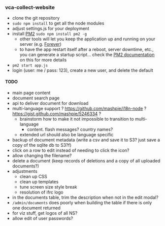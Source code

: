 ### vca-collect-website

- clone the git repository
- `sudo npm install` to get all the node modules
- adjust settings.js for your deployment
- install [PM2](https://github.com/Unitech/pm2) `sudo npm install pm2 -g`
  - other tools will let you keep the application up and running on your server (e.g. [Forever](https://github.com/foreverjs/forever))
  - to have the app restart itself after a reboot, server downtime, etc., you can generate a startup script... check the [PM2 documentation](https://github.com/Unitech/pm2#startup-script-generation) on this for more details
- `pm2 start app.js`
- login (user: me / pass: 123), create a new user, and delete the default

#### TODO
- main page content
- document search page
- api to deliver document for download
- multi-language support ? https://github.com/mashpie/i18n-node ? https://gist.github.com/mashpie/5246334 ?
  - brainstorm how to make it not impossible to transition to multi-language
    - content. flash messages? country names?
  - extended url should also be language specific
- backup of document metadata (write a csv and save it to S3? just save a copy of the sqlite db to S3?f)
- click on a row to edit instead of needing to click the icon?
- allow changing the filename?
- delete a document (keep records of deletions and a copy of all uploaded documents?)
- adjustments
  - clean up CSS
  - clean up templates
  - tune screen size style break
  - resolution of ifrc logo
- in the documents table, trim the description when not in the edit modal?
- `/admin/documents` does poorly when building the table if there is only one document returned
- for viz stuff, get logos of all NS?
- allow edit of user passwords?
